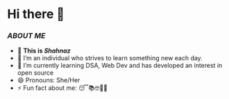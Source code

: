 # Hi there 👋

<!--
**technoJac/technoJac** is a ✨ _special_ ✨ repository because its `README.md` (this file) appears on your GitHub profile.

Here are some ideas to get you started:
-->
### _ABOUT ME_
- 👧 **This is _Shahnaz_**
- 🔭 I’m an individual who strives to learn something new each day.
- 🌱 I’m currently learning DSA, Web Dev and has developed an interest in open source
- 😄 Pronouns: She/Her
- ⚡ Fun fact about me: 😴📚🤓🏓🏸
 
